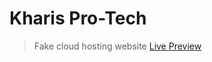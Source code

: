 # Kharis Pro-Tech

> Fake cloud hosting website [Live Preview](https://blesson-pro-tech.vercel.app/)
